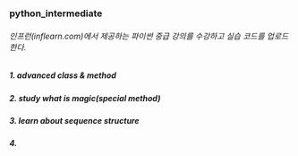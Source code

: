 ### python_intermediate
###### 인프런(inflearn.com)에서 제공하는 파이썬 중급 강의를 수강하고 실습 코드를 업로드한다.
##### 1. advanced class & method
##### 2. study what is magic(special method)
##### 3. learn about sequence structure
##### 4.
